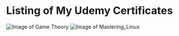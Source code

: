 # Listing of My Udemy Certificates
![Image of Game Theory](https://udemy-certificate.s3.amazonaws.com/image/UC-3PURJYV6.jpg)
![Image of Mastering_Linux](https://github.com/tedtanne/udemy/blob/master/Mastering_Linux_Course.jpg)
